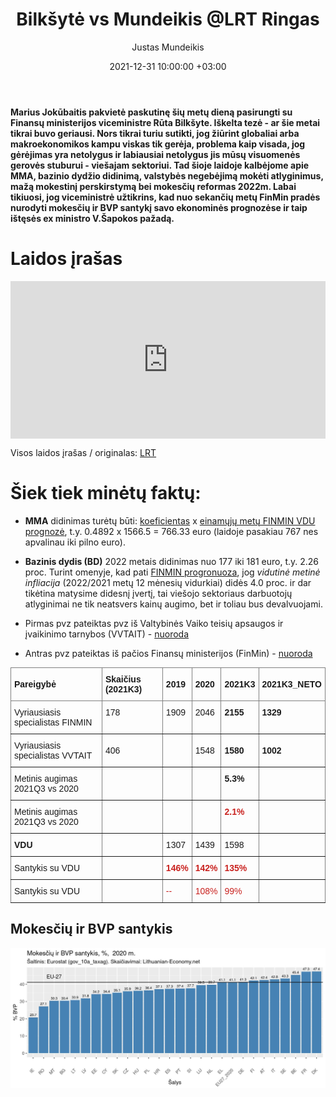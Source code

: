 ﻿---
title: "Bilkšytė vs Mundeikis @LRT Ringas"
date: 2021-12-31 10:00:00 +03:00
author: Justas Mundeikis
layout: post
comments: true
citation: false
image:  /assets/2021/12/31/Bilksyte-vs-Mundeikis-LRT-Ringas.jpg
thumbnail: /assets/2021/12/31/thumb.Bilksyte-vs-Mundeikis-LRT-Ringas.jpg
categories:
  - MMA
  - BD
  - Infliacija
tags:
  - MMA
  - Trišalė taryba
  - BD
  -
---

**Marius Jokūbaitis pakvietė paskutinę šių metų dieną pasirungti su Finansų ministerijos viceministre Rūta Bilkšyte. Iškelta tezė - ar šie metai tikrai buvo geriausi. Nors tikrai turiu sutikti, jog žiūrint globaliai arba makroekonomikos kampu viskas tik gerėja, problema kaip visada, jog gėrėjimas yra netolygus ir labiausiai netolygus jis mūsų visuomenės gerovės stuburui - viešajam sektoriui. Tad šioje laidoje kalbėjome apie MMA, bazinio dydžio didinimą, valstybės negebėjimą mokėti atlyginimus, mažą mokestinį perskirstymą bei mokesčių reformas 2022m. Labai tikiuosi, jog viceministrė užtikrins, kad nuo sekančių metų FinMin pradės nurodyti mokesčių ir BVP santykį savo ekonominės prognozėse ir taip ištęsės ex ministro V.Šapokos pažadą.**<!--more-->

# Laidos įrašas

<div style="position: relative; overflow: hidden; padding-top: 50%;"><iframe style="position: absolute; top: 0;left: 0; width: 100%; height: 100%;border: 0;" src="https://www.youtube.com/embed/7vuDBHlkpuY"  frameborder='0' scrolling='no' allowfullscreen></iframe></div>

Visos laidos įrašas / originalas: [LRT](https://www.lrt.lt/mediateka/irasas/2000192732)

# Šiek tiek minėtų faktų:

* **MMA** didinimas turėtų būti: [koeficientas](https://lithuanian-economy.net/2021/09/12/MMA-2021-762) x [einamųjų metų FINMIN VDU prognozė](https://finmin.lrv.lt/lt/aktualus-valstybes-finansu-duomenys/ekonomines-raidos-scenarijus), t.y. 0.4892 x 1566.5 = 766.33 euro (laidoje pasakiau 767 nes apvalinau iki pilno euro).

* **Bazinis dydis (BD)** 2022 metais didinimas nuo 177 iki 181 euro, t.y. 2.26 proc. Turint omenyje, kad pati [FINMIN progronuoza](https://finmin.lrv.lt/lt/aktualus-valstybes-finansu-duomenys/ekonomines-raidos-scenarijus), jog *vidutinė metinė infliacija* (2022/2021 metų 12 mėnesių vidurkiai) didės 4.0 proc. ir dar tikėtina matysime didesnį įvertį, tai viešojo sektoriaus darbuotojų atlyginimai ne tik neatsvers kainų augimo, bet ir toliau bus devalvuojami.

* Pirmas pvz pateiktas pvz iš Valtybinės Vaiko teisių apsaugos ir įvaikinimo tarnybos (VVTAIT) - [nuoroda](https://vaikoteises.lt/apie-tarnyba/administracine-informacija/darbo-uzmokestis/)
* Antras pvz pateiktas iš pačios Finansų ministerijos (FinMin) - [nuoroda](https://finmin.lrv.lt/lt/veiklos-sritys/administracine-informacija/darbo-uzmokestis)

<table style="border-collapse:collapse;border-spacing:0;margin:0px auto" class="tg"><thead><tr><th style="border-color:inherit;border-style:solid;border-width:1px;font-family:Arial, sans-serif;font-size:14px;font-weight:bold;overflow:hidden;padding:10px 5px;text-align:left;vertical-align:middle;word-break:normal">Pareigybė</th><th style="border-color:inherit;border-style:solid;border-width:1px;font-family:Arial, sans-serif;font-size:14px;font-weight:bold;overflow:hidden;padding:10px 5px;text-align:left;vertical-align:middle;word-break:normal">Skaičius (2021K3)</th><th style="border-color:inherit;border-style:solid;border-width:1px;font-family:Arial, sans-serif;font-size:14px;font-weight:bold;overflow:hidden;padding:10px 5px;text-align:left;vertical-align:middle;word-break:normal">2019</th><th style="border-color:inherit;border-style:solid;border-width:1px;font-family:Arial, sans-serif;font-size:14px;font-weight:bold;overflow:hidden;padding:10px 5px;text-align:left;vertical-align:middle;word-break:normal">2020</th><th style="border-color:inherit;border-style:solid;border-width:1px;font-family:Arial, sans-serif;font-size:14px;font-weight:bold;overflow:hidden;padding:10px 5px;text-align:left;vertical-align:middle;word-break:normal">2021K3</th><th style="border-color:inherit;border-style:solid;border-width:1px;font-family:Arial, sans-serif;font-size:14px;font-weight:bold;overflow:hidden;padding:10px 5px;text-align:left;vertical-align:middle;word-break:normal">2021K3_NETO</th></tr></thead><tbody><tr><td style="border-color:inherit;border-style:solid;border-width:1px;font-family:Arial, sans-serif;font-size:14px;overflow:hidden;padding:10px 5px;text-align:left;vertical-align:top;word-break:normal">Vyriausiasis specialistas  FINMIN</td><td style="border-color:inherit;border-style:solid;border-width:1px;font-family:Arial, sans-serif;font-size:14px;overflow:hidden;padding:10px 5px;text-align:left;vertical-align:top;word-break:normal">178</td><td style="border-color:inherit;border-style:solid;border-width:1px;font-family:Arial, sans-serif;font-size:14px;overflow:hidden;padding:10px 5px;text-align:left;vertical-align:top;word-break:normal">1909</td><td style="border-color:inherit;border-style:solid;border-width:1px;font-family:Arial, sans-serif;font-size:14px;overflow:hidden;padding:10px 5px;text-align:left;vertical-align:top;word-break:normal">2046</td><td style="border-color:inherit;border-style:solid;border-width:1px;font-family:Arial, sans-serif;font-size:14px;font-weight:bold;overflow:hidden;padding:10px 5px;text-align:left;vertical-align:top;word-break:normal">2155</td><td style="border-color:inherit;border-style:solid;border-width:1px;font-family:Arial, sans-serif;font-size:14px;font-weight:bold;overflow:hidden;padding:10px 5px;text-align:left;vertical-align:top;word-break:normal">1329</td></tr><tr><td style="border-color:inherit;border-style:solid;border-width:1px;font-family:Arial, sans-serif;font-size:14px;overflow:hidden;padding:10px 5px;text-align:left;vertical-align:top;word-break:normal">Vyriausiasis specialistas VVTAIT</td><td style="border-color:inherit;border-style:solid;border-width:1px;font-family:Arial, sans-serif;font-size:14px;overflow:hidden;padding:10px 5px;text-align:left;vertical-align:middle;word-break:normal">406</td><td style="border-color:inherit;border-style:solid;border-width:1px;font-family:Arial, sans-serif;font-size:14px;overflow:hidden;padding:10px 5px;text-align:left;vertical-align:top;word-break:normal"></td><td style="border-color:inherit;border-style:solid;border-width:1px;font-family:Arial, sans-serif;font-size:14px;overflow:hidden;padding:10px 5px;text-align:left;vertical-align:middle;word-break:normal">1548</td><td style="border-color:inherit;border-style:solid;border-width:1px;font-family:Arial, sans-serif;font-size:14px;font-weight:bold;overflow:hidden;padding:10px 5px;text-align:left;vertical-align:middle;word-break:normal">1580</td><td style="border-color:inherit;border-style:solid;border-width:1px;font-family:Arial, sans-serif;font-size:14px;font-weight:bold;overflow:hidden;padding:10px 5px;text-align:left;vertical-align:middle;word-break:normal">1002</td></tr><tr><td style="border-color:inherit;border-style:solid;border-width:1px;font-family:Arial, sans-serif;font-size:14px;overflow:hidden;padding:10px 5px;text-align:left;vertical-align:middle;word-break:normal">Metinis augimas 2021Q3 vs 2020</td><td style="border-color:inherit;border-style:solid;border-width:1px;font-family:Arial, sans-serif;font-size:14px;overflow:hidden;padding:10px 5px;text-align:left;vertical-align:top;word-break:normal"></td><td style="border-color:inherit;border-style:solid;border-width:1px;font-family:Arial, sans-serif;font-size:14px;font-weight:bold;overflow:hidden;padding:10px 5px;text-align:left;vertical-align:top;word-break:normal"></td><td style="border-color:inherit;border-style:solid;border-width:1px;font-family:Arial, sans-serif;font-size:14px;font-weight:bold;overflow:hidden;padding:10px 5px;text-align:left;vertical-align:top;word-break:normal"></td><td style="border-color:inherit;border-style:solid;border-width:1px;font-family:Arial, sans-serif;font-size:14px;font-weight:bold;overflow:hidden;padding:10px 5px;text-align:left;vertical-align:top;word-break:normal">5.3%</td><td style="border-color:inherit;border-style:solid;border-width:1px;font-family:Arial, sans-serif;font-size:14px;overflow:hidden;padding:10px 5px;text-align:left;vertical-align:top;word-break:normal"></td></tr><tr><td style="border-color:inherit;border-style:solid;border-width:1px;font-family:Arial, sans-serif;font-size:14px;overflow:hidden;padding:10px 5px;text-align:left;vertical-align:middle;word-break:normal">Metinis augimas 2021Q3 vs 2020</td><td style="border-color:inherit;border-style:solid;border-width:1px;font-family:Arial, sans-serif;font-size:14px;overflow:hidden;padding:10px 5px;text-align:left;vertical-align:top;word-break:normal"></td><td style="border-color:inherit;border-style:solid;border-width:1px;font-family:Arial, sans-serif;font-size:14px;overflow:hidden;padding:10px 5px;text-align:left;vertical-align:top;word-break:normal"></td><td style="border-color:inherit;border-style:solid;border-width:1px;font-family:Arial, sans-serif;font-size:14px;overflow:hidden;padding:10px 5px;text-align:left;vertical-align:top;word-break:normal"></td><td style="border-color:inherit;border-style:solid;border-width:1px;color:#C9211E;font-family:Arial, sans-serif;font-size:14px;font-weight:bold;overflow:hidden;padding:10px 5px;text-align:left;vertical-align:top;word-break:normal">2.1%</td><td style="border-color:inherit;border-style:solid;border-width:1px;font-family:Arial, sans-serif;font-size:14px;overflow:hidden;padding:10px 5px;text-align:left;vertical-align:top;word-break:normal"></td></tr><tr><td style="border-color:inherit;border-style:solid;border-width:1px;font-family:Arial, sans-serif;font-size:14px;font-weight:bold;overflow:hidden;padding:10px 5px;text-align:left;vertical-align:top;word-break:normal">VDU</td><td style="border-color:inherit;border-style:solid;border-width:1px;font-family:Arial, sans-serif;font-size:14px;overflow:hidden;padding:10px 5px;text-align:left;vertical-align:top;word-break:normal"></td><td style="border-color:inherit;border-style:solid;border-width:1px;font-family:Arial, sans-serif;font-size:14px;overflow:hidden;padding:10px 5px;text-align:left;vertical-align:middle;word-break:normal">1307</td><td style="border-color:inherit;border-style:solid;border-width:1px;font-family:Arial, sans-serif;font-size:14px;overflow:hidden;padding:10px 5px;text-align:left;vertical-align:middle;word-break:normal">1439</td><td style="border-color:inherit;border-style:solid;border-width:1px;font-family:Arial, sans-serif;font-size:14px;overflow:hidden;padding:10px 5px;text-align:left;vertical-align:middle;word-break:normal">1598</td><td style="border-color:inherit;border-style:solid;border-width:1px;font-family:Arial, sans-serif;font-size:14px;overflow:hidden;padding:10px 5px;text-align:left;vertical-align:top;word-break:normal"></td></tr><tr><td style="border-color:inherit;border-style:solid;border-width:1px;font-family:Arial, sans-serif;font-size:14px;overflow:hidden;padding:10px 5px;text-align:left;vertical-align:middle;word-break:normal">Santykis su VDU</td><td style="border-color:inherit;border-style:solid;border-width:1px;font-family:Arial, sans-serif;font-size:14px;overflow:hidden;padding:10px 5px;text-align:left;vertical-align:top;word-break:normal"></td><td style="border-color:inherit;border-style:solid;border-width:1px;color:#C9211E;font-family:Arial, sans-serif;font-size:14px;font-weight:bold;overflow:hidden;padding:10px 5px;text-align:left;vertical-align:top;word-break:normal">146%</td><td style="border-color:inherit;border-style:solid;border-width:1px;color:#C9211E;font-family:Arial, sans-serif;font-size:14px;font-weight:bold;overflow:hidden;padding:10px 5px;text-align:left;vertical-align:top;word-break:normal">142%</td><td style="border-color:inherit;border-style:solid;border-width:1px;color:#C9211E;font-family:Arial, sans-serif;font-size:14px;font-weight:bold;overflow:hidden;padding:10px 5px;text-align:left;vertical-align:top;word-break:normal">135%</td><td style="border-color:inherit;border-style:solid;border-width:1px;font-family:Arial, sans-serif;font-size:14px;font-weight:bold;overflow:hidden;padding:10px 5px;text-align:left;vertical-align:top;word-break:normal"></td></tr><tr><td style="border-color:inherit;border-style:solid;border-width:1px;font-family:Arial, sans-serif;font-size:14px;overflow:hidden;padding:10px 5px;text-align:left;vertical-align:middle;word-break:normal">Santykis su VDU</td><td style="border-color:inherit;border-style:solid;border-width:1px;font-family:Arial, sans-serif;font-size:14px;overflow:hidden;padding:10px 5px;text-align:left;vertical-align:top;word-break:normal"></td><td style="border-color:inherit;border-style:solid;border-width:1px;color:#C9211E;font-family:Arial, sans-serif;font-size:14px;overflow:hidden;padding:10px 5px;text-align:left;vertical-align:top;word-break:normal">--</td><td style="border-color:inherit;border-style:solid;border-width:1px;color:#C9211E;font-family:Arial, sans-serif;font-size:14px;overflow:hidden;padding:10px 5px;text-align:left;vertical-align:top;word-break:normal">108%</td><td style="border-color:inherit;border-style:solid;border-width:1px;color:#C9211E;font-family:Arial, sans-serif;font-size:14px;overflow:hidden;padding:10px 5px;text-align:left;vertical-align:top;word-break:normal">99%</td><td style="border-color:inherit;border-style:solid;border-width:1px;font-family:Arial, sans-serif;font-size:14px;overflow:hidden;padding:10px 5px;text-align:left;vertical-align:top;word-break:normal"></td></tr></tbody></table>

## Mokesčių ir BVP santykis

![](/assets/2021/12/31/mokesčių_BVP_santykis_ES.jpeg)
